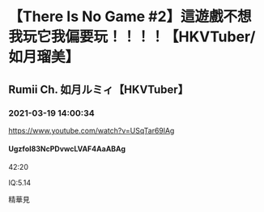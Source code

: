 # 【There Is No Game #2】這遊戲不想我玩它我偏要玩！！！！【HKVTuber/如月瑠美】

## Rumii Ch. 如月ルミィ【HKVTuber】

### 2021-03-19 14:00:34

https://www.youtube.com/watch?v=USqTar69lAg

#### UgzfoI83NcPDvwcLVAF4AaABAg

42:20

IQ:5.14

精華見

